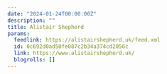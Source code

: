 ```yaml
---
date: "2024-01-24T00:00:00Z"
description: ""
title: Alistair Shepherd
params:
  feedlink: https://alistairshepherd.uk/feed.xml
  id: 0c692d0ad50fe087c2b34a374cd2056c
  link: https://www.alistairshepherd.uk/
  blogrolls: []
---
```

